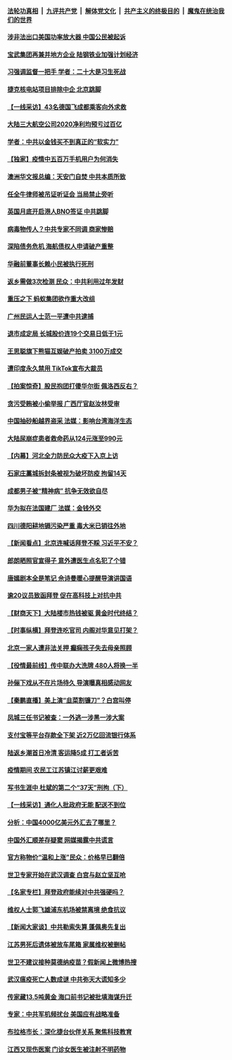 

####  [法轮功真相](../../../../basic/blob/master/README.md?t=01300401) &nbsp;|&nbsp; [九评共产党](../../../../9ping.md/blob/master/README.md?t=01300401) &nbsp;|&nbsp; [解体党文化](../../../../jtdwh.md/blob/master/README.md?t=01300401)  &nbsp;|&nbsp; [共产主义的终极目的](../../../../gczydzjmd.md/blob/master/README.md?t=01300401) &nbsp;|&nbsp; [魔鬼在统治我们的世界](../../../../mgztzwmdsj.md/blob/master/README.md?t=01300401) 

#### [涉非法出口美国功率放大器 中国公民被起诉](../pages/nsc413/n12721232.md?t=01300401) 

#### [宝武集团再兼并地方企业 陆钢铁业加强计划经济](../pages/nsc413/n12721209.md?t=01300401) 

#### [习强调监督一把手 学者：二十大是习生死战](../pages/nsc413/n12721108.md?t=01300401) 

#### [捷克核电站项目排除中企 北京跳脚](../pages/nsc413/n12721047.md?t=01300401) 

#### [【一线采访】43名德国飞成都乘客向外求救](../pages/nsc413/n12720936.md?t=01300401) 

#### [大陆三大航空公司2020净利均预亏过百亿](../pages/nsc413/n12720976.md?t=01300401) 

#### [学者：中共以金钱买不到真正的“软实力”](../pages/nsc413/n12720898.md?t=01300401) 

#### [【独家】疫情中五百万手机用户为何消失](../pages/nsc413/n12717179.md?t=01300401) 

#### [澳洲华文报总编：天安门自焚 中共本质所致](../pages/nsc413/n12720728.md?t=01300401) 

#### [任全牛律师被吊证听证会 当局禁止旁听](../pages/nsc413/n12720527.md?t=01300401) 

#### [英国月底开启港人BNO签证 中共跳脚](../pages/nsc413/n12720417.md?t=01300401) 

#### [病毒物传人？中共专家不同调 商家惨赔](../pages/nsc413/n12720587.md?t=01300401) 

#### [深陷债务危机 海航债权人申请破产重整](../pages/nsc413/n12720487.md?t=01300401) 

#### [华融前董事长赖小民被执行死刑](../pages/nsc413/n12720516.md?t=01300401) 

#### [返乡需做3次检测 民众：中共利用过年发财](../pages/nsc413/n12720352.md?t=01300401) 

#### [重压之下 蚂蚁集团欲作重大改组](../pages/nsc413/n12720170.md?t=01300401) 

#### [广州民运人士范一平遭中共逮捕](../pages/nsc413/n12720262.md?t=01300401) 


#### [退市成定局 长城股价连19个交易日低于1元](../pages/nsc413/n12720127.md?t=01300401) 

#### [王思聪旗下熊猫互娱破产拍卖 3100万成交](../pages/nsc413/n12720083.md?t=01300401) 

#### [遭印度永久禁用 TikTok宣布大裁员](../pages/nsc413/n12719933.md?t=01300401) 

#### [【拍案惊奇】股民抱团打傻华尔街 佩洛西反右？](../pages/nsc413/n12719604.md?t=01300401) 

#### [贪污受贿被小偷举报 广西厅官赵汝林受审](../pages/nsc413/n12719490.md?t=01300401) 

#### [中国抽砂船越界盗采 法媒：影响台湾海洋生态](../pages/nsc413/n12719619.md?t=01300401) 

#### [大陆尿崩症患者救命药从124元涨至990元](../pages/nsc413/n12719148.md?t=01300401) 

#### [【内幕】河北全力防民众大疫下入京上访](../pages/nsc413/n12716926.md?t=01300401) 

#### [石家庄藁城拆封条被视为破坏防疫 拘留14天](../pages/nsc413/n12719027.md?t=01300401) 

#### [成都男子被“精神病” 抗争无效欲自尽](../pages/nsc413/n12717793.md?t=01300401) 

#### [华为拟在法国建厂 法媒：金钱外交](../pages/nsc413/n12719026.md?t=01300401) 

#### [四川德阳耕地镉污染严重 毒大米已销往外地](../pages/nsc413/n12719025.md?t=01300401) 

#### [【新闻看点】北京连喊话拜登不睬 习近平不安？](../pages/nsc413/n12719082.md?t=01300401) 

#### [郎朗晒照官宣得子 意外遭医生点名犯了个错](../pages/nsc413/n12719147.md?t=01300401) 

#### [唐嫣剧本全是笔记 佘诗曼暖心提醒导演讲国语](../pages/nsc413/n12718843.md?t=01300401) 

#### [逾20议员致函拜登 促在高科技上对抗中共](../pages/nsc413/n12718663.md?t=01300401) 

#### [【财商天下】大陆楼市热钱被驱 黄金时代终结？](../pages/nsc413/n12718641.md?t=01300401) 

#### [【时事纵横】拜登连吃官司 内阁对华意见打架？](../pages/nsc413/n12718960.md?t=01300401) 

#### [北京一家人遭非法关押 癫痫孩子失去母亲照顾](../pages/nsc413/n12717862.md?t=01300401) 

#### [【役情最前线】传中联办大洗牌 480人将换一半](../pages/nsc413/n12718726.md?t=01300401) 

#### [孙俪下戏从不在片场待久 导演曝真相感动网友](../pages/nsc413/n12718640.md?t=01300401) 

#### [【秦鹏直播】美上演“韭菜割镰刀”？白宫叫停](../pages/nsc413/n12718999.md?t=01300401) 

#### [凤城三任书记被查：一外逃一涉黑一涉大案](../pages/nsc413/n12718808.md?t=01300401) 

#### [支付宝等平台存款全下架 近2万亿回流银行体系](../pages/nsc413/n12718385.md?t=01300401) 

#### [陆返乡潮首日冷清 客运降5成 打工者诉苦](../pages/nsc413/n12718735.md?t=01300401) 

#### [疫情期间 农民工江苏镇江讨薪更艰难](../pages/nsc413/n12718805.md?t=01300401) 

#### [写书生涯中 杜斌的第二个“37天”刑拘（下）](../pages/nsc413/n12716576.md?t=01300401) 

#### [【一线采访】通化人批政府无能 配送不到位](../pages/nsc413/n12718427.md?t=01300401) 

#### [分析：中国4000亿美元外汇去了哪里？](../pages/nsc413/n12718594.md?t=01300401) 

#### [中国外汇顺差存疑窦 网媒揭露中共谎言](../pages/nsc413/n12717959.md?t=01300401) 

#### [官方称物价“温和上涨”民众：价格早已翻倍](../pages/nsc413/n12718505.md?t=01300401) 

#### [世卫专家开始在武汉调查 白宫与赵立坚互呛](../pages/nsc413/n12718496.md?t=01300401) 

#### [【名家专栏】拜登政府能续对中共强硬吗？](../pages/nsc413/n12718140.md?t=01300401) 

#### [维权人士郭飞雄浦东机场被禁离境 绝食抗议](../pages/nsc413/n12718314.md?t=01300401) 

#### [【新闻大家谈】中共勒索失算 蓬佩奥先复出](../pages/nsc413/n12718263.md?t=01300401) 

#### [江苏男死后遗体被放车尾箱 家属维权被删帖](../pages/nsc413/n12717779.md?t=01300401) 

#### [世卫不建议接种莫德纳疫苗？假新闻上微博热搜](../pages/nsc413/n12717884.md?t=01300401) 

#### [武汉瘟疫死亡人数成谜 中共弥天大谎知多少](../pages/nsc413/n12717754.md?t=01300401) 

#### [传家藏13.5吨黄金 海口前书记被批填海谋升迁](../pages/nsc413/n12716894.md?t=01300401) 

#### [专家：中共军机频扰台 美国应有战略准备](../pages/nsc413/n12717760.md?t=01300401) 

#### [布拉格市长：深化捷台伙伴关系 聚焦科技教育](../pages/nsc413/n12717611.md?t=01300401) 

#### [江西又现伤医案 门诊女医生被注射不明药物](../pages/nsc413/n12717575.md?t=01300401) 

